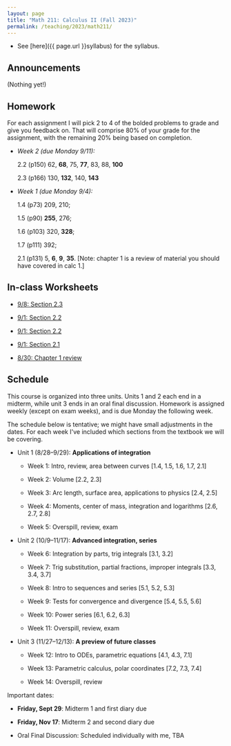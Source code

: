 ```yaml
---
layout: page
title: "Math 211: Calculus II (Fall 2023)"
permalink: /teaching/2023/math211/
---
```


* See [here]({{ page.url }}syllabus) for the syllabus.


Announcements
-------------

(Nothing yet!)

Homework
--------

For each assignment I will pick 2 to 4 of the bolded problems to grade and give you feedback on. That will comprise 80% of your grade for the assignment, with the remaining 20% being based on completion.

* *Week 2 (due Monday 9/11):*

    2.2 (p150) 62, **68**, 75, **77**, 83, 88, **100**

    2.3 (p166) 130, **132**, 140, **143**

* *Week 1 (due Monday 9/4):*

    1.4 (p73) 209, 210;

    1.5 (p90) **255**, 276;

    1.6 (p103) 320, **328**;

    1.7 (p111) 392;

    2.1 (p131) 5, **6**, **9**, **35**. [Note: chapter 1 is a review of material you should have covered in calc 1.]

In-class Worksheets
--------

* [9/8: Section 2.3](ws9-8.pdf)

* [9/1: Section 2.2](ws9-6.pdf)

* [9/1: Section 2.2](ws9-4.pdf)

* [9/1: Section 2.1](ws9-1.pdf)

* [8/30: Chapter 1 review](ws8-30.pdf)

Schedule
--------

This course is organized into three units. Units 1 and 2 each end in a midterm, while unit 3 ends in an oral final discussion. Homework is assigned weekly (except on exam weeks), and is due Monday the following week.

The schedule below is tentative; we might have small adjustments in the dates. For each week I've included which sections from the textbook we will be covering.

* Unit 1 (8/28–9/29): **Applications of integration**

    * Week 1: Intro, review, area between curves [1.4, 1.5, 1.6, 1.7, 2.1]
	
    * Week 2: Volume [2.2, 2.3]
	
    * Week 3: Arc length, surface area, applications to physics [2.4, 2.5]
	
    * Week 4: Moments, center of mass, integration and logarithms [2.6, 2.7, 2.8]
	
    * Week 5: Overspill, review, exam
	
* Unit 2 (10/9–11/17): **Advanced integration, series**

    * Week 6: Integration by parts, trig integrals [3.1, 3.2]
	
    * Week 7: Trig substitution, partial fractions, improper integrals [3.3, 3.4, 3.7]
	
    * Week 8: Intro to sequences and series [5.1, 5.2, 5.3]
	
    * Week 9: Tests for convergence and divergence [5.4, 5.5, 5.6]
	
    * Week 10: Power series [6.1, 6.2, 6.3]
	
    * Week 11: Overspill, review, exam

* Unit 3 (11/27–12/13): **A preview of future classes**

    * Week 12: Intro to ODEs, parametric equations [4.1, 4.3, 7.1]
	
    * Week 13: Parametric calculus, polar coordinates [7.2, 7.3, 7.4]
	
    * Week 14: Overspill, review
	
Important dates:

* **Friday, Sept 29**: Midterm 1 and first diary due
	
* **Friday, Nov 17**: Midterm 2 and second diary due
	
* Oral Final Discussion: Scheduled individually with me, TBA
